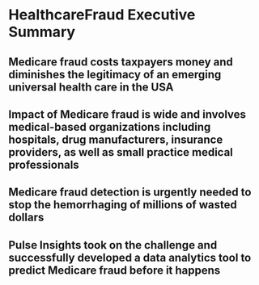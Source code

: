 # HealthcareFraud Executive Summary
## Medicare fraud costs taxpayers money and diminishes the legitimacy of an emerging universal health care in the USA
## Impact of Medicare fraud is wide and involves medical-based organizations including hospitals, drug manufacturers, insurance providers, as well as small practice medical professionals
## Medicare fraud detection is urgently needed to stop the hemorrhaging of millions of wasted dollars  
## Pulse Insights took on the challenge and successfully developed a data analytics tool to predict Medicare fraud before it happens

